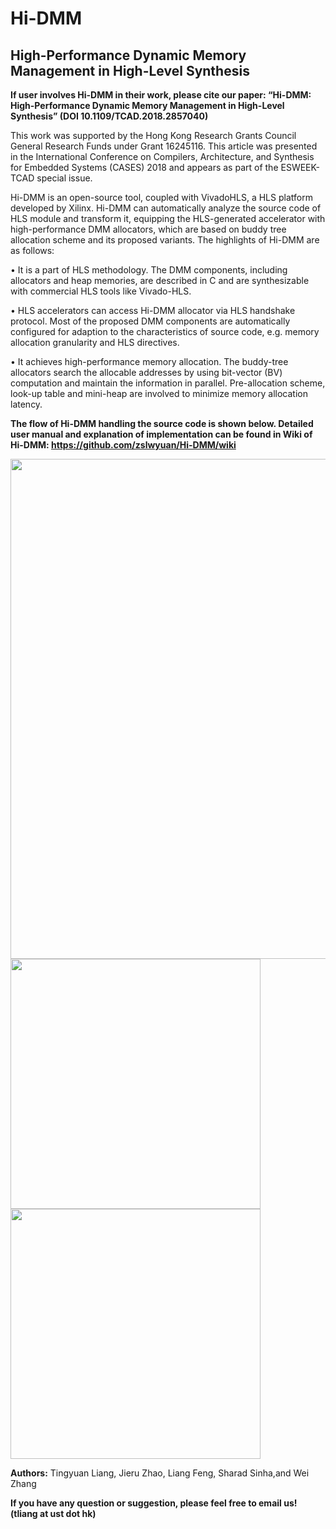 # Hi-DMM
## High-Performance Dynamic Memory Management in High-Level Synthesis

**If user involves Hi-DMM in their work, please cite our paper: “Hi-DMM: High-Performance Dynamic Memory Management in High-Level Synthesis” (DOI 10.1109/TCAD.2018.2857040)**

This work was supported by the Hong Kong Research Grants Council General Research Funds under Grant 16245116. This article was presented in the International Conference on Compilers, Architecture, and Synthesis for Embedded Systems (CASES) 2018 and appears as part of the ESWEEK-TCAD special issue.

Hi-DMM is an open-source tool, coupled with VivadoHLS, a HLS platform developed by Xilinx. Hi-DMM can automatically analyze the source code of HLS module and transform it, equipping the HLS-generated accelerator with high-performance DMM allocators, which are based on buddy tree allocation scheme and its proposed variants. The highlights of Hi-DMM are as follows:

• It is a part of HLS methodology. The DMM components, including allocators and heap memories, are described in C and are synthesizable with commercial HLS tools like Vivado-HLS.
    
• HLS accelerators can access Hi-DMM allocator via HLS handshake protocol. Most of the proposed DMM components are automatically configured for adaption to the characteristics of source code, e.g. memory allocation granularity and HLS directives.
    
• It achieves high-performance memory allocation. The buddy-tree allocators search the allocable addresses by using bit-vector (BV) computation and maintain the information in parallel. Pre-allocation scheme, look-up table and mini-heap are involved to minimize memory allocation latency.
    
**The flow of Hi-DMM handling the source code is shown below. Detailed user manual and explanation of implementation can be found in Wiki of Hi-DMM: https://github.com/zslwyuan/Hi-DMM/wiki**

<img src="https://github.com/zslwyuan/Hi-DMM/blob/master/Images/compilation.png" width="800"> <img src="https://github.com/zslwyuan/Hi-DMM/blob/master/Images/original.png" width="400"> <img src="https://github.com/zslwyuan/Hi-DMM/blob/master/Images/post_HiDMM.png" width="400">


**Authors:**
Tingyuan Liang, Jieru Zhao, Liang Feng, 
Sharad Sinha,and Wei Zhang

**If you have any question or suggestion, please feel free to email us! (tliang at ust dot hk)**
